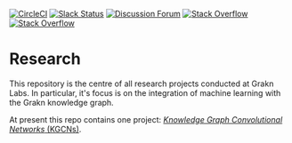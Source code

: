 [![CircleCI](https://circleci.com/gh/graknlabs/kglib/tree/master.svg?style=shield)](https://circleci.com/gh/graknlabs/kglib/tree/master)
[![Slack Status](http://grakn-slackin.herokuapp.com/badge.svg)](https://grakn.ai/slack)
[![Discussion Forum](https://img.shields.io/discourse/https/discuss.grakn.ai/topics.svg)](https://discuss.grakn.ai)
[![Stack Overflow](https://img.shields.io/badge/stackoverflow-grakn-796de3.svg)](https://stackoverflow.com/questions/tagged/grakn)
[![Stack Overflow](https://img.shields.io/badge/stackoverflow-graql-3dce8c.svg)](https://stackoverflow.com/questions/tagged/graql)

# Research
This repository is the centre of all research projects conducted at Grakn Labs. In particular, it's focus is on the integration of machine learning with the Grakn knowledge graph.

At present this repo contains one project: [*Knowledge Graph Convolutional Networks* (KGCNs)](https://github.com/graknlabs/kglib/tree/master/kglib/kgcn).

